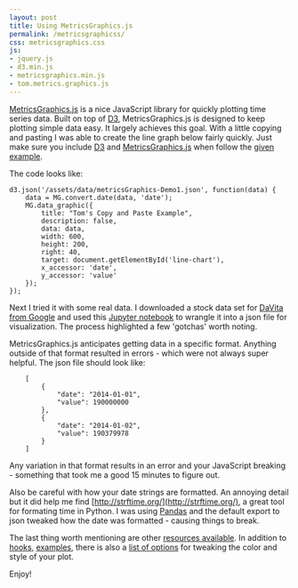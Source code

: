 ```yaml
---
layout: post
title: Using MetricsGraphics.js
permalink: /metricsgraphicss/
css: metricsgraphics.css
js:
- jquery.js
- d3.min.js
- metricsgraphics.min.js
- tom.metrics.graphics.js
---
```

[MetricsGraphics.js](https://www.metricsgraphicsjs.org/) is a nice JavaScript library for quickly plotting time series data. Built on top of [D3](https://d3js.org/), MetricsGraphics.js is designed to keep plotting simple data easy. It largely achieves this goal. With a little copying and pasting I was able to create the line graph below fairly quickly. Just make sure you include [D3](https://d3js.org/) and [MetricsGraphics.js](https://www.metricsgraphicsjs.org/) when follow the [given example](https://www.metricsgraphicsjs.org/examples.htm#lines). 

<div id="line-chart">
</div>

The code looks like: 

```
d3.json('/assets/data/metricsGraphics-Demo1.json', function(data) {
    data = MG.convert.date(data, 'date');
    MG.data_graphic({
        title: "Tom's Copy and Paste Example",
        description: false,
        data: data,
        width: 600,
        height: 200,
        right: 40,
        target: document.getElementById('line-chart'),
        x_accessor: 'date',
        y_accessor: 'value'
    });
});

```

Next I tried it with some real data. I downloaded a stock data set for [DaVita from Google](https://www.google.com/finance/historical?output=csv&q=dva) and used this [Jupyter notebook](https://github.com/tomhohenstein/tomhohenstein.github.io/blob/master/assets/notebooks/MetricsGraphics.ipynb) to wrangle it into a json file for visualization. The process highlighted a few 'gotchas' worth noting.

<div id="dva-chart">
</div>

MetricsGraphics.js anticipates getting data in a specific format. Anything outside of that format resulted in errors - which were not always super helpful. The json file should look like:

```
    [
        {
            "date": "2014-01-01",
            "value": 190000000
        },
        {
            "date": "2014-01-02",
            "value": 190379978
        }
    ]
```

Any variation in that format results in an error and your JavaScript breaking - something that took me a good 15 minutes to figure out. 

Also be careful with how your date strings are formatted. An annoying detail but it did help me find [http://strftime.org/](http://strftime.org/), a great tool for formating time in Python. I was using [Pandas](http://pandas.pydata.org/pandas-docs/stable/) and the default export to json tweaked how the date was formatted - causing things to break.

The last thing worth mentioning are other [resources available](https://github.com/mozilla/metrics-graphics#resources). In addition to [hooks](https://github.com/mozilla/metrics-graphics/blob/master/HOOKS.md), [examples](https://www.metricsgraphicsjs.org/examples.htm), there is also a [list of options](https://github.com/mozilla/metrics-graphics/wiki/List-of-Options) for tweaking the color and style of your plot. 

Enjoy! 